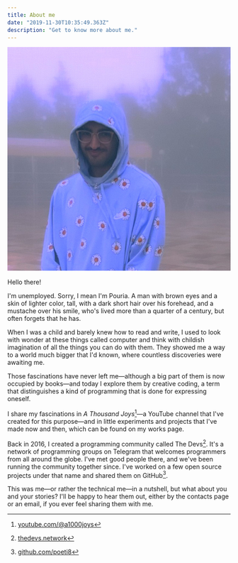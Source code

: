 ```yaml
---
title: About me
date: "2019-11-30T10:35:49.363Z"
description: "Get to know more about me."
---
```


<div class="about-me-image">
    <img alt="me" src="me.jpg"/>
</div>

Hello there!

I'm unemployed. Sorry, I mean I'm Pouria. A man with brown eyes and a skin of lighter color, tall, with a dark short hair over his forehead, and a mustache over his smile, who's lived more than a quarter of a century, but often forgets that he has.

When I was a child and barely knew how to read and write, I used to look with wonder at these things called computer and think with childish imagination of all the things you can do with them. They showed me a way to a world much bigger that I'd known, where countless discoveries were awaiting me.

Those fascinations have never left me—although a big part of them is now occupied by books—and today I explore them by creative coding, a term that distinguishes a kind of programming that is done for expressing oneself. 

I share my fascinations in _A Thousand Joys_[^a1000joys]—a YouTube channel that I've created for this purpose—and in little experiments and projects that I've made now and then, which can be found on my works page.

Back in 2016, I created a programming community called The Devs[^thedevs]. It's a network of programming groups on Telegram that welcomes programmers from all around the globe. I've met good people there, and we've been running the community together since. I've worked on a few open source projects under that name and shared them on GitHub[^github].

This was me—or rather the technical me—in a nutshell, but what about you and your stories? I'll be happy to hear them out, either by the contacts page or an email, if you ever feel sharing them with me.

[^a1000joys]: [youtube.com/@a1000joys](https://www.youtube.com/@a1000joys)
[^thedevs]: [thedevs.network](https://thedevs.network)
[^github]: [github.com/poeti8](https://github.com/poeti8)